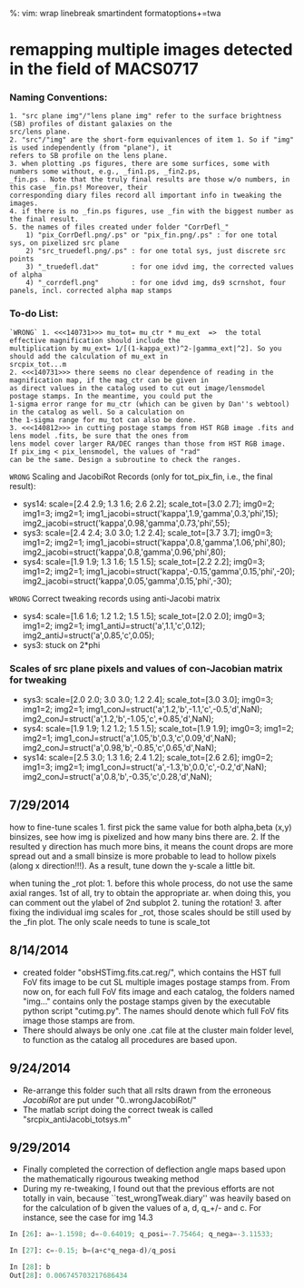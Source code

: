 %: vim: wrap linebreak smartindent formatoptions+=twa

remapping multiple images detected in the field of MACS0717
===================

### Naming Conventions:
    1. "src plane img"/"lens plane img" refer to the surface brightness (SB) profiles of distant galaxies on the
    src/lens plane.
    2. "src"/"img" are the short-form equivanlences of item 1. So if "img" is used independently (from "plane"), it
    refers to SB profile on the lens plane.
    3. when plotting .ps figures, there are some surfices, some with numbers some without, e.g., _fin1.ps, _fin2.ps,
    _fin.ps . Note that the truly final results are those w/o numbers, in this case _fin.ps! Moreover, their
    corresponding diary files record all important info in tweaking the images.
    4. if there is no _fin.ps figures, use _fin with the biggest number as the final result.
    5. the names of files created under folder "CorrDefl_"
        1) "pix_CorrDefl.png/.ps" or "pix_fin.png/.ps" : for one total sys, on pixelized src plane
        2) "src_truedefl.png/.ps" : for one total sys, just discrete src points
        3) "_truedefl.dat"        : for one idvd img, the corrected values of alpha
        4) "_corrdefl.png"        : for one idvd img, ds9 scrnshot, four panels, incl. corrected alpha map stamps

### To-do List:
    `WRONG` 1. <<<140731>>> mu_tot= mu_ctr * mu_ext  =>  the total effective magnification should include the
    multiplication by mu_ext= 1/[(1-kappa_ext)^2-|gamma_ext|^2]. So you should add the calculation of mu_ext in
    srcpix_tot...m
    2. <<<140731>>> there seems no clear dependence of reading in the magnification map, if the mag_ctr can be given in
    as direct values in the catalog used to cut out image/lensmodel postage stamps. In the meantime, you could put the
    1-sigma error range for mu_ctr (which can be given by Dan''s webtool) in the catalog as well. So a calculation on
    the 1-sigma range for mu_tot can also be done.
    3. <<<140812>>> in cutting postage stamps from HST RGB image .fits and lens model .fits, be sure that the ones from
    lens model cover larger RA/DEC ranges than those from HST RGB image. If pix_img < pix_lensmodel, the values of "rad"
    can be the same. Design a subroutine to check the ranges.

`WRONG` Scaling and JacobiRot Records (only for tot_pix_fin, i.e., the final result):
  * sys14:  scale=[2.4 2.9; 1.3 1.6; 2.6 2.2];  scale_tot=[3.0 2.7];
            img0=2;  img1=3;  img2=1;
            img1_jacobi=struct('kappa',1.9,'gamma',0.3,'phi',15);
            img2_jacobi=struct('kappa',0.98,'gamma',0.73,'phi',55);
  * sys3:   scale=[2.4 2.4; 3.0 3.0; 1.2 2.4];  scale_tot=[3.7 3.7];
            img0=3;  img1=2;  img2=1;
            img1_jacobi=struct('kappa',0.8,'gamma',1.06,'phi',80);
            img2_jacobi=struct('kappa',0.8,'gamma',0.96,'phi',80);
  * sys4:   scale=[1.9 1.9; 1.3 1.6; 1.5 1.5];  scale_tot=[2.2 2.2];
            img0=3;  img1=2;  img2=1;
            img1_jacobi=struct('kappa',-0.15,'gamma',0.15,'phi',-20);
            img2_jacobi=struct('kappa',0.05,'gamma',0.15,'phi',-30);

`WRONG` Correct tweaking records using anti-Jacobi matrix
  * sys4:    scale=[1.6 1.6; 1.2 1.2; 1.5 1.5]; scale_tot=[2.0 2.0];
            img0=3; img1=2; img2=1;
            img1_antiJ=struct('a',1.1,'c',0.12); img2_antiJ=struct('a',0.85,'c',0.05);
  * sys3:    stuck on 2*phi

### Scales of src plane pixels and values of con-Jacobian matrix for tweaking
  * sys3:   scale=[2.0 2.0; 3.0 3.0; 1.2 2.4];  scale_tot=[3.0 3.0];
            img0=3;  img1=2;  img2=1;
            img1_conJ=struct('a',1.2,'b',-1.1,'c',-0.5,'d',NaN);
            img2_conJ=struct('a',1.2,'b',-1.05,'c',+0.85,'d',NaN);
  * sys4:   scale=[1.9 1.9; 1.2 1.2; 1.5 1.5];  scale_tot=[1.9 1.9];
            img0=3;  img1=2;  img2=1;
            img1_conJ=struct('a',1.05,'b',0.3,'c',0.09,'d',NaN);
            img2_conJ=struct('a',0.98,'b',-0.85,'c',0.65,'d',NaN);
  * sys14:  scale=[2.5 3.0; 1.3 1.6; 2.4 1.2];  scale_tot=[2.6 2.6];
            img0=2;  img1=3;  img2=1;
            img1_conJ=struct('a',-1.3,'b',0.0,'c',-0.2,'d',NaN);
            img2_conJ=struct('a',0.8,'b',-0.35,'c',0.28,'d',NaN);


7/29/2014
---------
how to fine-tune scales
    1. first pick the same value for both alpha,beta (x,y) binsizes, see how img is pixelized and how many bins there 
    are.
    2. If the resulted y direction has much more bins, it means the count drops are more spread out and a small binsize 
    is more probable to lead to hollow pixels (along x direction!!!). As a result, tune down the y-scale a little bit.

when tuning the _rot plot:
    1. before this whole process, do not use the same axial ranges. 1st of all, try to obtain the appropriate ar. when
    doing this, you can comment out the ylabel of 2nd subplot
    2. tuning the rotation!
    3. after fixing the individual img scales for _rot, those scales should be still used by the _fin plot. The only
    scale needs to tune is scale_tot

8/14/2014
---------
  * created folder "obsHSTimg.fits.cat.reg/", which contains the HST full FoV fits image to be cut SL multiple images
    postage stamps from. From now on, for each full FoV fits image and each catalog, the folders named "img..." contains
    only the postage stamps given by the executable python script "cutimg.py". The names should denote which full FoV fits
    image those stamps are from.
  * There should always be only one .cat file at the cluster main folder level, to function as the catalog all procedures
    are based upon.

9/24/2014
---------
  * Re-arrange this folder such that all rslts drawn from the erroneous _JacobiRot_ are put under "0..wrongJacobiRot/"
  * The matlab script doing the correct tweak is called "srcpix_antiJacobi_totsys.m"

9/29/2014
---------
  * Finally completed the correction of deflection angle maps based upon the mathematically rigourous tweaking method
  * During my re-tweaking, I found out that the previous efforts are not totally in vain, because 
    ``test_wrongTweak.diary'' was heavily based on for the calculation of b given the values of a, d, q_+/- and c. For 
    instance, see the case for img 14.3
  ```python
  In [26]: a=-1.1598; d=-0.64019; q_posi=-7.75464; q_nega=-3.11533;
  
  In [27]: c=-0.15; b=(a+c*q_nega-d)/q_posi
  
  In [28]: b
  Out[28]: 0.006745703217686434
  ```



